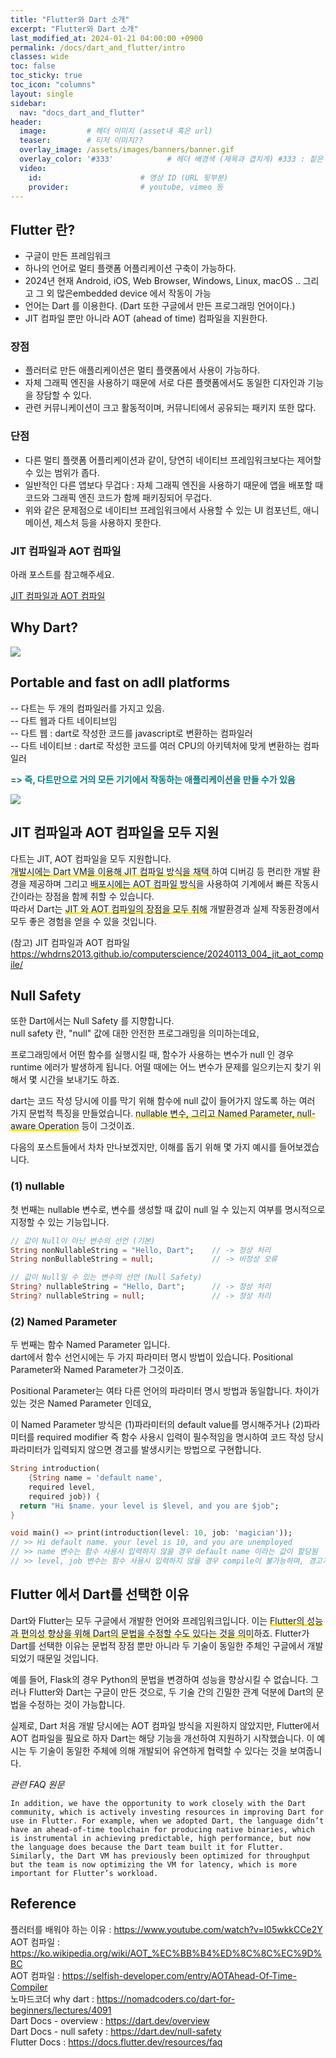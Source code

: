 ```yaml
---
title: "Flutter와 Dart 소개"
excerpt: "Flutter와 Dart 소개"
last_modified_at: 2024-01-21 04:00:00 +0900
permalink: /docs/dart_and_flutter/intro
classes: wide
toc: false
toc_sticky: true
toc_icon: "columns"
layout: single
sidebar:
  nav: "docs_dart_and_flutter"
header: 
  image:         # 헤더 이미지 (asset내 혹은 url)
  teaser:        # 티저 이미지??
  overlay_image: /assets/images/banners/banner.gif
  overlay_color: '#333'            # 헤더 배경색 (제목과 겹치게) #333 : 짙은 회색 (필수)
  video:
    id:                      # 영상 ID (URL 뒷부분)
    provider:                # youtube, vimeo 등
---
```


  

## Flutter 란?  

- 구글이 만든 프레임워크  
- 하나의 언어로 멀티 플랫폼 어플리케이션 구축이 가능하다.  
- 2024년 현재 Android, iOS, Web Browser, Windows, Linux, macOS .. 그리고 그 외 많은embedded device 에서 작동이 가능  
- 언어는 Dart 를 이용한다. (Dart 또한 구글에서 만든 프로그래밍 언어이다.)  
- JIT 컴파일 뿐만 아니라 AOT (ahead of time) 컴파일을 지원한다.  

### 장점
- 플러터로 만든 애플리케이션은 멀티 플랫폼에서 사용이 가능하다.  
- 자체 그래픽 엔진을 사용하기 때문에 서로 다른 플랫폼에서도 동일한 디자인과 기능을 장담할 수 있다.  
- 관련 커뮤니케이션이 크고 활동적이며, 커뮤니티에서 공유되는 패키지 또한 많다.  


### 단점  
- 다른 멀티 플랫폼 어플리케이션과 같이, 당연히 네이티브 프레임워크보다는 제어할 수 있는 범위가 좁다.  
- 일반적인 다른 앱보다 무겁다 : 자체 그래픽 엔진을 사용하기 때문에 앱을 배포할 때 코드와 그래픽 엔진 코드가 함께 패키징되어 무겁다.  
- 위와 같은 문제점으로 네이티브 프레임워크에서 사용할 수 있는 UI 컴포넌트, 애니메이션, 제스처 등을 사용하지 못한다.  


### JIT 컴파일과 AOT 컴파일  

아래 포스트를 참고해주세요.  

[JIT 컴파일과 AOT 컴파일](https://whdrns2013.github.io/computerscience/20240113_004_jit_aot_compile/ ) 


## Why Dart?  

![](/assets/images/20240120_001_001.png)

## Portable and fast on adll platforms  

-- 다트는 두 개의 컴파일러를 가지고 있음.  
-- 다트 웹과 다트 네이티브임  
-- 다트 웹 : dart로 작성한 코드를 javascript로 변환하는 컴파일러  
-- 다트 네이티브 : dart로 작성한 코드를 여러 CPU의 아키텍처에 맞게 변환하는 컴파일러  

<b><font color="008080">=> 즉, 다트만으로 거의 모든 기기에서 작동하는 애플리케이션을 만들 수가 있음</font></b>  

![](/assets/images/20240120_001_002.png)


## JIT 컴파일과 AOT 컴파일을 모두 지원  

다트는 JIT, AOT 컴파일을 모두 지원합니다.  
<span style='background:linear-gradient(to top, #FFE400 20%, transparent 20%)'>개발시에는 Dart VM을 이용해 JIT 컴파일 방식을 채택 </span>하여 디버깅 등 편리한 개발 환경을 제공하며 그리고 <span style='background:linear-gradient(to top, #FFE400 20%, transparent 20%)'>배포시에는 AOT 컴파일 방식</span>을 사용하여 기계에서 빠른 작동시간이라는 장점을 함께 취할 수 있습니다.  
따라서 Dart는 <span style='background:linear-gradient(to top, #FFE400 20%, transparent 20%)'>JIT 와 AOT 컴파일의 장점을 모두 취해</span> 개발환경과 실제 작동환경에서 모두 좋은 경험을 얻을 수 있을 것입니다.  

(참고) JIT 컴파일과 AOT 컴파일  
https://whdrns2013.github.io/computerscience/20240113_004_jit_aot_compile/  


## Null Safety  

또한 Dart에서는 Null Safety 를 지향합니다.  
null safety 란, "null" 값에 대한 안전한 프로그래밍을 의미하는데요,  

프로그래밍에서 어떤 함수를 실행시킬 때, 함수가 사용하는 변수가 null 인 경우 runtime 에러가 발생하게 됩니다. 어떨 때에는 어느 변수가 문제를 일으키는지 찾기 위해서 몇 시간을 보내기도 하죠.  

dart는 코드 작성 당시에 이를 막기 위해 함수에 null 값이 들어가지 않도록 하는 여러 가지 문법적 특징을 만들었습니다. <span style='background:linear-gradient(to top, #FFE400 20%, transparent 20%)'>nullable 변수, 그리고 Named Parameter, null-aware Operation</span> 등이 그것이죠.  

다음의 포스트들에서 차차 만나보겠지만, 이해를 돕기 위해 몇 가지 예시를 들어보겠습니다.    

### (1) nullable  

첫 번째는 nullable 변수로, 변수를 생성할 때 값이 null 일 수 있는지 여부를 명시적으로 지정할 수 있는 기능입니다.  

```dart
// 값이 Null이 아닌 변수의 선언 (기본)
String nonNullableString = "Hello, Dart";    // -> 정상 처리
String nonBullableString = null;             // -> 비정상 오류

// 값이 Null일 수 있는 변수의 선언 (Null Safety)
String? nullableString = "Hello, Dart";      // -> 정상 처리
String? nullableString = null;               // -> 정상 처리
```

### (2) Named Parameter

두 번째는 함수 Named Parameter 입니다.  
dart에서 함수 선언시에는 두 가지 파라미터 명시 방법이 있습니다. Positional Parameter와 Named Parameter가 그것이죠.  

Positional Parameter는 여타 다른 언어의 파라미터 명시 방법과 동일합니다. 차이가 있는 것은 Named Parameter 인데요,  

이 Named Parameter 방식은 (1)파라미터의 default value를 명시해주거나 (2)파라미터를 required modifier 즉 함수 사용시 입력이 필수적임을 명시하여 코드 작성 당시 파라미터가 입력되지 않으면 경고를 발생시키는 방법으로 구현합니다.  

```dart
String introduction(
    {String name = 'default name',
    required level,
    required job}) {
  return "Hi $name. your level is $level, and you are $job";
}

void main() => print(introduction(level: 10, job: 'magician'));
// >> Hi default name. your level is 10, and you are unemployed
// >> name 변수는 함수 사용시 입력하지 않을 경우 default name 이라는 값이 할당됨
// >> level, job 변수는 함수 사용시 입력하지 않을 경우 compile이 불가능하며, 경고가 발생됨
```

## Flutter 에서 Dart를 선택한 이유  

Dart와 Flutter는 모두 구글에서 개발한 언어와 프레임워크입니다. 이는 <span style='background:linear-gradient(to top, #FFE400 20%, transparent 20%)'>Flutter의 성능과 편의성 향상을 위해 Dart의 문법을 수정할 수도 있다는 것을 의미</span>하죠.  Flutter가 Dart를 선택한 이유는 문법적 장점 뿐만 아니라 두 기술이 동일한 주체인 구글에서 개발되었기 때문일 것입니다.  

예를 들어, Flask의 경우 Python의 문법을 변경하여 성능을 향상시킬 수 없습니다. 그러나 Flutter와 Dart는 구글이 만든 것으로, 두 기술 간의 긴밀한 관계 덕분에 Dart의 문법을 수정하는 것이 가능합니다.  

실제로, Dart 처음 개발 당시에는 AOT 컴파일 방식을 지원하지 않았지만, Flutter에서 AOT 컴파일을 필요로 하자 Dart는 해당 기능을 개선하여 지원하기 시작했습니다. 이 예시는 두 기술이 동일한 주체에 의해 개발되어 유연하게 협력할 수 있다는 것을 보여줍니다.  

*관련 FAQ 원문*  

```plaintext
In addition, we have the opportunity to work closely with the Dart community, which is actively investing resources in improving Dart for use in Flutter. For example, when we adopted Dart, the language didn’t have an ahead-of-time toolchain for producing native binaries, which is instrumental in achieving predictable, high performance, but now the language does because the Dart team built it for Flutter. Similarly, the Dart VM has previously been optimized for throughput but the team is now optimizing the VM for latency, which is more important for Flutter’s workload.
```


## Reference  

플러터를 배워야 하는 이유 : https://www.youtube.com/watch?v=l05wkkCCe2Y  
AOT 컴파일 : https://ko.wikipedia.org/wiki/AOT_%EC%BB%B4%ED%8C%8C%EC%9D%BC  
AOT 컴파일 : https://selfish-developer.com/entry/AOTAhead-Of-Time-Compiler  
노마드코더 why dart : https://nomadcoders.co/dart-for-beginners/lectures/4091  
Dart Docs - overview : https://dart.dev/overview  
Dart Docs - null safety : https://dart.dev/null-safety  
Flutter Docs : https://docs.flutter.dev/resources/faq  